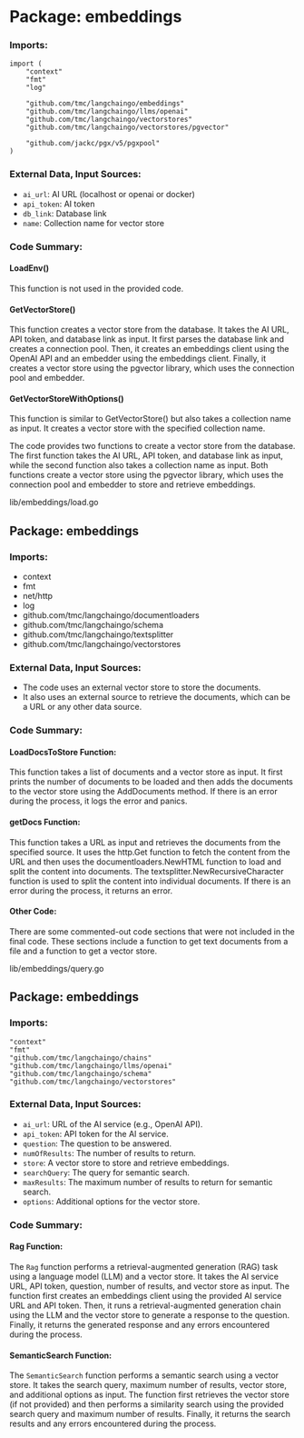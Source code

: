# Package: embeddings

### Imports:

```
import (
	"context"
	"fmt"
	"log"

	"github.com/tmc/langchaingo/embeddings"
	"github.com/tmc/langchaingo/llms/openai"
	"github.com/tmc/langchaingo/vectorstores"
	"github.com/tmc/langchaingo/vectorstores/pgvector"

	"github.com/jackc/pgx/v5/pgxpool"
)
```

### External Data, Input Sources:

- `ai_url`: AI URL (localhost or openai or docker)
- `api_token`: AI token
- `db_link`: Database link
- `name`: Collection name for vector store

### Code Summary:

#### LoadEnv()

This function is not used in the provided code.

#### GetVectorStore()

This function creates a vector store from the database. It takes the AI URL, API token, and database link as input. It first parses the database link and creates a connection pool. Then, it creates an embeddings client using the OpenAI API and an embedder using the embeddings client. Finally, it creates a vector store using the pgvector library, which uses the connection pool and embedder.

#### GetVectorStoreWithOptions()

This function is similar to GetVectorStore() but also takes a collection name as input. It creates a vector store with the specified collection name.

The code provides two functions to create a vector store from the database. The first function takes the AI URL, API token, and database link as input, while the second function also takes a collection name as input. Both functions create a vector store using the pgvector library, which uses the connection pool and embedder to store and retrieve embeddings.

lib/embeddings/load.go
## Package: embeddings

### Imports:

- context
- fmt
- net/http
- log
- github.com/tmc/langchaingo/documentloaders
- github.com/tmc/langchaingo/schema
- github.com/tmc/langchaingo/textsplitter
- github.com/tmc/langchaingo/vectorstores

### External Data, Input Sources:

- The code uses an external vector store to store the documents.
- It also uses an external source to retrieve the documents, which can be a URL or any other data source.

### Code Summary:

#### LoadDocsToStore Function:

This function takes a list of documents and a vector store as input. It first prints the number of documents to be loaded and then adds the documents to the vector store using the AddDocuments method. If there is an error during the process, it logs the error and panics.

#### getDocs Function:

This function takes a URL as input and retrieves the documents from the specified source. It uses the http.Get function to fetch the content from the URL and then uses the documentloaders.NewHTML function to load and split the content into documents. The textsplitter.NewRecursiveCharacter function is used to split the content into individual documents. If there is an error during the process, it returns an error.

#### Other Code:

There are some commented-out code sections that were not included in the final code. These sections include a function to get text documents from a file and a function to get a vector store.



lib/embeddings/query.go
## Package: embeddings

### Imports:

```
"context"
"fmt"
"github.com/tmc/langchaingo/chains"
"github.com/tmc/langchaingo/llms/openai"
"github.com/tmc/langchaingo/schema"
"github.com/tmc/langchaingo/vectorstores"
```

### External Data, Input Sources:

- `ai_url`: URL of the AI service (e.g., OpenAI API).
- `api_token`: API token for the AI service.
- `question`: The question to be answered.
- `numOfResults`: The number of results to return.
- `store`: A vector store to store and retrieve embeddings.
- `searchQuery`: The query for semantic search.
- `maxResults`: The maximum number of results to return for semantic search.
- `options`: Additional options for the vector store.

### Code Summary:

#### Rag Function:

The `Rag` function performs a retrieval-augmented generation (RAG) task using a language model (LLM) and a vector store. It takes the AI service URL, API token, question, number of results, and vector store as input. The function first creates an embeddings client using the provided AI service URL and API token. Then, it runs a retrieval-augmented generation chain using the LLM and the vector store to generate a response to the question. Finally, it returns the generated response and any errors encountered during the process.

#### SemanticSearch Function:

The `SemanticSearch` function performs a semantic search using a vector store. It takes the search query, maximum number of results, vector store, and additional options as input. The function first retrieves the vector store (if not provided) and then performs a similarity search using the provided search query and maximum number of results. Finally, it returns the search results and any errors encountered during the process.

